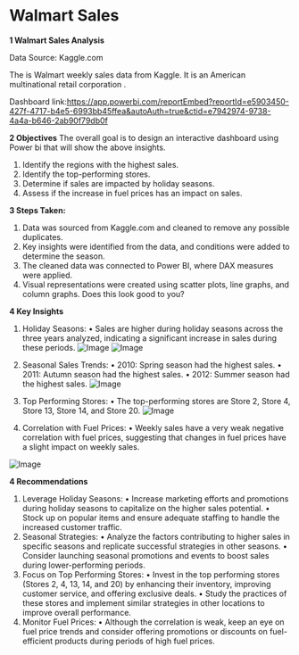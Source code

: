 # Walmart Sales

**1	Walmart Sales Analysis**

Data Source: Kaggle.com

The is Walmart weekly sales data from Kaggle. It is an American multinational retail corporation .

Dashboard link:https://app.powerbi.com/reportEmbed?reportId=e5903450-427f-4717-b4e5-6993bb45ffea&autoAuth=true&ctid=e7942974-9738-4a4a-b646-2ab90f79db0f

**2	Objectives**
The overall goal is to design an interactive dashboard using Power bi that will show the above insights.
1.	Identify the regions with the highest sales.
2.	Identify the top-performing stores.
3.	Determine if sales are impacted by holiday seasons.
4.	Assess if the increase in fuel prices has an impact on sales.

**3 Steps Taken:**
1.	Data was sourced from Kaggle.com and cleaned to remove any possible duplicates.
2.	Key insights were identified from the data, and conditions were added to determine the season.
3.	The cleaned data was connected to Power BI, where DAX measures were applied.
4.	Visual representations were created using scatter plots, line graphs, and column graphs.
Does this look good to you?

**4	Key Insights**
1.	Holiday Seasons:
•	Sales are higher during holiday seasons across the three years analyzed, indicating a significant increase in sales during these periods.
![Image](https://github.com/user-attachments/assets/8dea61b7-29a9-445d-9658-9c48f77697c8)
![Image](https://github.com/user-attachments/assets/49b8275d-86ab-4cda-9012-36eee8f83ee8)
3.	Seasonal Sales Trends:
•	2010: Spring season had the highest sales.
•	2011: Autumn season had the highest sales.
•	2012: Summer season had the highest sales.
![Image](https://github.com/user-attachments/assets/6a8b01b2-569d-47e9-b6fd-bb626192ecb5)
   
5.	Top Performing Stores:
•	The top-performing stores are Store 2, Store 4, Store 13, Store 14, and Store 20.
   ![Image](https://github.com/user-attachments/assets/754b1d3e-7eea-4294-a1e5-3ba3e2a3a486)
7.	Correlation with Fuel Prices:
•	Weekly sales have a very weak negative correlation with fuel prices, suggesting that changes in fuel prices have a slight impact on weekly sales.

![Image](https://github.com/user-attachments/assets/643c67a2-68cb-4614-815e-69cf3e8901b2)

**4	Recommendations**
1.	Leverage Holiday Seasons:
•	Increase marketing efforts and promotions during holiday seasons to capitalize on the higher sales potential.
•	Stock up on popular items and ensure adequate staffing to handle the increased customer traffic.
2.	Seasonal Strategies:
•	Analyze the factors contributing to higher sales in specific seasons and replicate successful strategies in other seasons.
•	Consider launching seasonal promotions and events to boost sales during lower-performing periods.
3.	Focus on Top Performing Stores:
•	Invest in the top performing stores (Stores 2, 4, 13, 14, and 20) by enhancing their inventory, improving customer service, and offering exclusive deals.
•	Study the practices of these stores and implement similar strategies in other locations to improve overall performance.
4.	Monitor Fuel Prices:
•	Although the correlation is weak, keep an eye on fuel price trends and consider offering promotions or discounts on fuel-efficient products during periods of high fuel prices.

